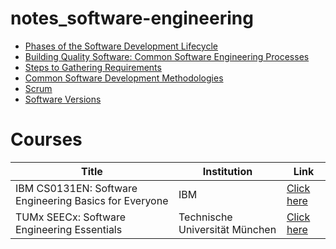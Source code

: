# notes_software-engineering

- [Phases of the Software Development Lifecycle](https://gist.github.com/geybriyel-se/258805f5286801db09993cc2e8b9535b)
- [Building Quality Software: Common Software Engineering Processes](https://gist.github.com/geybriyel-se/7900527fed00e581c16e4ef1492be855)
- [Steps to Gathering Requirements](https://gist.github.com/geybriyel-se/addc51d37cb7541d5a22a82be5e901a8)
- [Common Software Development Methodologies](https://gist.github.com/geybriyel-se/fbb0c8f55936c410ca953032e0ab4a65)
- [Scrum](https://gist.github.com/geybriyel-se/d121aabeb68faafea9e11b68864e5449)
- [Software Versions](https://gist.github.com/geybriyel-se/11b11c793413f95466c7184b3116ca09)


# Courses
| **Title** | **Institution** | **Link** |
|---|---|---|
| IBM CS0131EN: Software Engineering Basics for Everyone | IBM | [Click here](https://www.edx.org/learn/software-engineering/ibm-software-engineering-basics-for-everyone?index=product&objectID=course-f2c178f0-21d1-481c-a7e0-7529b78c3a45&webview=false&campaign=Software+Engineering+Basics+for+Everyone&product_category=course&placement_url=https%3A%2F%2Fwww.edx.org%2Flearn%2Fsoftware-engineering) |
| TUMx SEECx: Software Engineering Essentials | Technische Universität München | [Click here](https://www.edx.org/learn/software-engineering/technische-universitat-munchen-software-engineering-essentials?index=product&objectID=course-ae2c81b3-f731-471a-b164-dbd26d48e999&webview=false&campaign=Software+Engineering+Essentials&product_category=course&placement_url=https%3A%2F%2Fwww.edx.org%2Flearn%2Fsoftware-engineering) |
